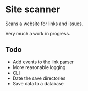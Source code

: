 # Site scanner

Scans a website for links and issues.

Very much a work in progress. 

## Todo

* Add events to the link parser
* More reasonable logging
* CLI
* Date the save directories
* Save data to a database